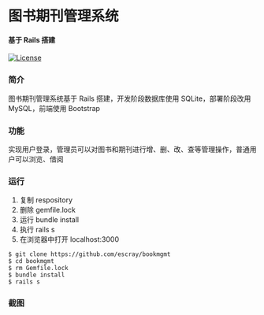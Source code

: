 # 图书期刊管理系统
#### 基于 Rails 搭建

[![License](http://img.shields.io/badge/license-MIT-blue.svg)](http://opensource.org/licenses/MIT)

### 简介

图书期刊管理系统基于 Rails 搭建，开发阶段数据库使用 SQLite，部署阶段改用 MySQL，前端使用 Bootstrap

### 功能

实现用户登录，管理员可以对图书和期刊进行增、删、改、查等管理操作，普通用户可以浏览、借阅

### 运行

1. 复制 respository 
2. 删除 gemfile.lock
3. 运行 bundle install
4. 执行 rails s
5. 在浏览器中打开 localhost:3000

```
$ git clone https://github.com/escray/bookmgmt
$ cd bookmgmt
$ rm Gemfile.lock
$ bundle install
$ rails s
```

### 截图
